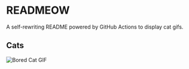 # READMEOW

A self-rewriting README powered by GitHub Actions to display cat gifs.

## Cats

![Bored Cat GIF](https://media1.giphy.com/media/mlvseq9yvZhba/200.gif?cid=9acd02danuybcfq4j1tvs0y3eozdjqg2k4fdmhp7vd35z5qc&ep=v1_gifs_search&rid=200.gif&ct=g)

